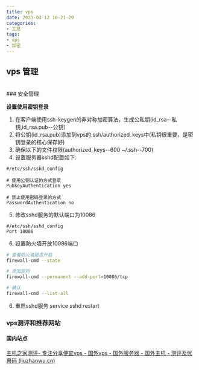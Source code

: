 ```yaml
---
title: vps
date: 2021-03-12 10-21-20
categories:
- 工具
tags:
- vps
- 加密
---
```


## vps 管理

<br>
### 安全管理

**设置使用密钥登录**

1. 在客户端使用ssh-keygen的非对称加密算法，生成公私钥(id_rsa--私钥,id_rsa.pub--公钥）
2. 将公钥(id_rsa.pub)添加到vps的.ssh/authorized_keys中(私钥很重要，是密钥登录的核心保存好)
3. 确保以下的文件权限(authorized_keys--600 ~/.ssh--700)
4. 设置服务器sshd配置如下:
```shell
#/etc/ssh/sshd_config

# 使用公钥认证的方式登录
PubkeyAuthentication yes

# 禁止使用密码登录的方式
PasswordAuthentication no
```
5. 修改sshd服务的默认端口为10086
```shell
#/etc/ssh/sshd_config
Port 10086
```
6. 设置防火墙开放10086端口
```bash
# 查看防火墙是否开启
firewall-cmd --state

# 添加规则
firewall-cmd --permanent --add-port=10086/tcp

# 确认
firewall-cmd --list-all
```
6. 重启sshd服务
service sshd restart



### vps测评和推荐网站


#### 国内站点

[主机之家测评- 专注分享便宜vps - 国外vps - 国外服务器 - 国外主机 - 测评及优惠码 (liuzhanwu.cn)](https://www.liuzhanwu.cn/)



